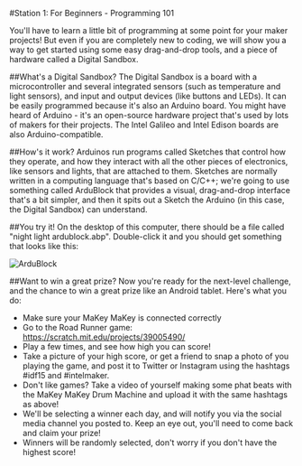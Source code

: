 #Station 1: For Beginners - Programming 101

You'll have to learn a little bit of programming at some point for your maker projects! But even if you are completely new to coding, we will show you a way to get started using some easy drag-and-drop tools, and a piece of hardware called a Digital Sandbox.

##What's a Digital Sandbox?
The Digital Sandbox is a board with a microcontroller and several integrated sensors (such as temperature and light sensors), and input and output devices (like buttons and LEDs). It can be easily programmed because it's also an Arduino board. You might have heard of Arduino - it's an open-source hardware project that's used by lots of makers for their projects. The Intel Galileo and Intel Edison boards are also Arduino-compatible.

##How's it work?
Arduinos run programs called Sketches that control how they operate, and how they interact with all the other pieces of electronics, like sensors and lights, that are attached to them. Sketches are normally written in a computing language that's based on C/C++; we're going to use something called ArduBlock that provides a visual, drag-and-drop interface that's a bit simpler, and then it spits out a Sketch the Arduino (in this case, the Digital Sandbox) can understand.

##You try it!
On the desktop of this computer, there should be a file called "night light ardublock.abp". Double-click it and you should get something that looks like this:

![ArduBlock](https://www.dropbox.com/s/r3sosel789ignyc/Screenshot%202015-08-12%2016.47.29.png)

##Want to win a great prize?
Now you're ready for the next-level challenge, and the chance to win a great prize like an Android tablet. Here's what you do:
- Make sure your MaKey MaKey is connected correctly
- Go to the Road Runner game: https://scratch.mit.edu/projects/39005490/
- Play a few times, and see how high you can score!
- Take a picture of your high score, or get a friend to snap a photo of you playing the game, and post it to Twitter or Instagram using the hashtags #idf15 and #intelmaker.
- Don't like games? Take a video of yourself making some phat beats with the MaKey MaKey Drum Machine and upload it with the same hashtags as above!
- We'll be selecting a winner each day, and will notify you via the social media channel you posted to. Keep an eye out, you'll need to come back and claim your prize!
- Winners will be randomly selected, don't worry if you don't have the highest score!
